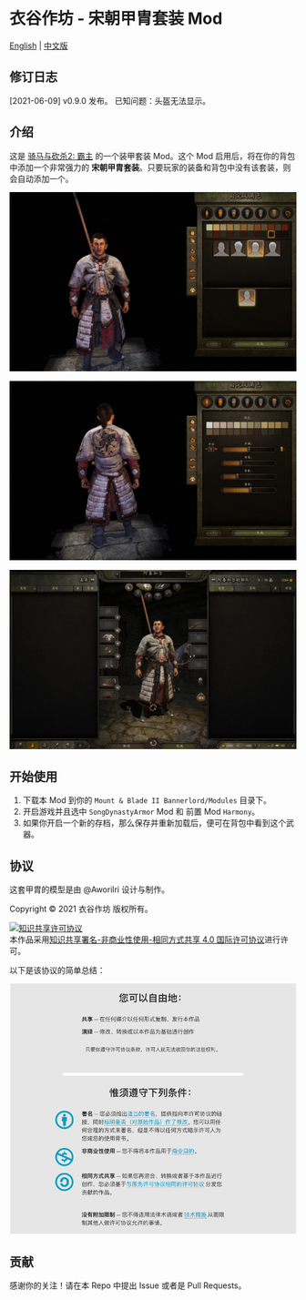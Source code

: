 # 衣谷作坊 - 宋朝甲胄套装 Mod

[English](README.md) | [中文版](README_CN.md)

## 修订日志

[2021-06-09] v0.9.0 发布。 已知问题：头盔无法显示。

## 介绍

这是 [骑马与砍杀2: 霸主](https://www.taleworlds.com/en/Games/Bannerlord) 的一个装甲套装 Mod。这个 Mod 启用后，将在你的背包中添加一个非常强力的 **宋朝甲胄套装**。只要玩家的装备和背包中没有该套装，则会自动添加一个。

![Song Dynasty Armor Preview - 1](./doc/Preview1.jpg)

![Song Dynasty Armor Preview - 2](./doc/Preview2.jpg)

![Song Dynasty Armor Preview - 3](./doc/Preview3.jpg)

## 开始使用

1. 下载本 Mod 到你的 `Mount & Blade II Bannerlord/Modules` 目录下。
2. 开启游戏并且选中 `SongDynastyArmor` Mod 和 前置 Mod `Harmony`。
3. 如果你开启一个新的存档，那么保存并重新加载后，便可在背包中看到这个武器。

## 协议

这套甲胄的模型是由 @Aworilri 设计与制作。

Copyright © 2021 衣谷作坊 版权所有。

<a rel="license" href="http://creativecommons.org/licenses/by-nc-sa/4.0/"><img alt="知识共享许可协议" style="border-width:0" src="https://i.creativecommons.org/l/by-nc-sa/4.0/88x31.png" /></a><br />本作品采用<a rel="license" href="http://creativecommons.org/licenses/by-nc-sa/4.0/">知识共享署名-非商业性使用-相同方式共享 4.0 国际许可协议</a>进行许可。

以下是该协议的简单总结：

![CC_BY_NC_SA_Summary_CN](./doc/CC_BY_NC_SA_Summary_CN.png)

## 贡献

感谢你的关注！请在本 Repo 中提出 Issue 或者是 Pull Requests。

